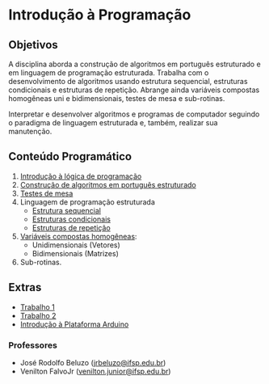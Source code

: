 # Introdução à Programação

## Objetivos

A disciplina aborda a construção de algoritmos em português estruturado e em linguagem de programação
estruturada. Trabalha com o desenvolvimento de algoritmos usando estrutura sequencial,
estruturas condicionais e estruturas de repetição. Abrange ainda variáveis compostas homogêneas
uni e bidimensionais, testes de mesa e sub-rotinas.

Interpretar e desenvolver algoritmos e programas de computador seguindo o paradigma de linguagem
estruturada e, também, realizar sua manutenção.

## Conteúdo Programático

1. [Introdução à lógica de programação](https://docs.google.com/presentation/d/1zG9EtvSfGIwGQZwjYNoLP6nn1_ugvZnjF57tuJSRq4M/edit?usp=sharing)
2. [Construção de algoritmos em português estruturado](https://docs.google.com/presentation/d/1gsJ8cbDsytSYkiQXzCN1NvZjnSFoEhNkaG70HDwSSZM/edit?usp=sharing)
3. [Testes de mesa](https://docs.google.com/presentation/d/1O9LZ--JITqeUbBwiu2RCrivYipGu5pEo7k63zMt1wo8/edit?usp=sharing)
4. Linguagem de programação estruturada
   - [Estrutura sequencial](https://docs.google.com/presentation/d/1WF3SrAhARglqkcxj1Cv_Uy4ijZ889vcYettcnwR5HXc/edit?usp=sharing)
   - [Estruturas condicionais](https://docs.google.com/presentation/d/1I35NF7e_hHDOaX0CQErjDiY6yq2ntab6MVUi8kn0g9I/edit?usp=sharing)
   - [Estruturas de repetição](https://docs.google.com/presentation/d/1Bh3f5xdaqnB2KBofa7zrMZw2oquSCYPW2ZzcMClumxM/edit?usp=sharing)
5. [Variáveis compostas homogêneas](https://docs.google.com/presentation/d/1lWU_3AfPrJL3bHuzs-GhBDwWxKBFIJm6d0oeZr5FEE4/edit?usp=sharing):
   - Unidimensionais (Vetores)
   - Bidimensionais (Matrizes)
6. Sub-rotinas.

## Extras

+ [Trabalho 1](https://docs.google.com/presentation/d/1Iel5MEOnY57ViVZgzYqlyu4nnJX_JfwjN95IQ5odjEA/edit?usp=sharing)
+ [Trabalho 2](https://docs.google.com/presentation/d/1mUewhBpgQmBhpzymDi53uV3Dc-iz_xWgCVeH75ZYRLc/edit?usp=sharing)
+ [Introdução à Plataforma Arduino](https://docs.google.com/presentation/d/1u5bF33F-56yWUIm4RCBFuXVjNcA4lKpCHyz9cki2iTE/edit#slide=id.g133795f163_0_76)

### Professores ###

- José Rodolfo Beluzo ([jrbeluzo@ifsp.edu.br](mailto:jrbeluzo@ifsp.edu.br))
- Venilton FalvoJr ([venilton.junior@ifsp.edu.br](mailto:venilton.junior@ifsp.edu.br))
